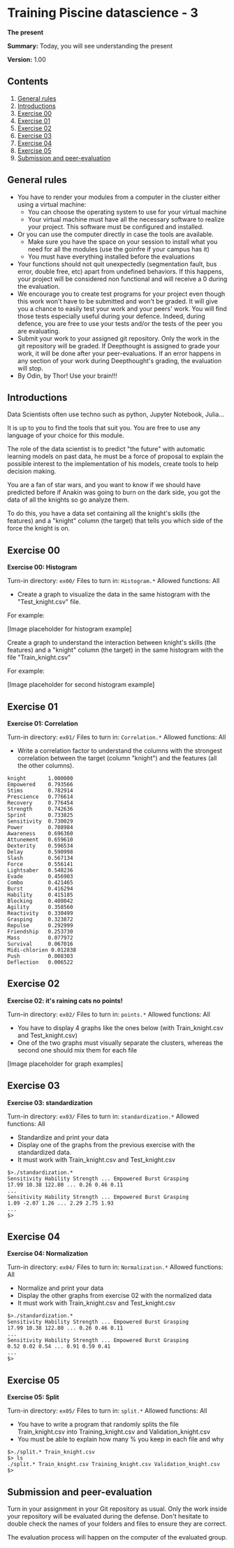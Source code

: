 # Training Piscine datascience - 3

**The present**

**Summary:** Today, you will see understanding the present

**Version:** 1.00

## Contents

1. [General rules](#general-rules)
2. [Introductions](#introductions)
3. [Exercise 00](#exercise-00)
4. [Exercise 01](#exercise-01)
5. [Exercise 02](#exercise-02)
6. [Exercise 03](#exercise-03)
7. [Exercise 04](#exercise-04)
8. [Exercise 05](#exercise-05)
9. [Submission and peer-evaluation](#submission-and-peer-evaluation)

## General rules

- You have to render your modules from a computer in the cluster either using a virtual machine:
  - You can choose the operating system to use for your virtual machine
  - Your virtual machine must have all the necessary software to realize your project. This software must be configured and installed.
- Or you can use the computer directly in case the tools are available.
  - Make sure you have the space on your session to install what you need for all the modules (use the goinfre if your campus has it)
  - You must have everything installed before the evaluations
- Your functions should not quit unexpectedly (segmentation fault, bus error, double free, etc) apart from undefined behaviors. If this happens, your project will be considered non functional and will receive a 0 during the evaluation.
- We encourage you to create test programs for your project even though this work won't have to be submitted and won't be graded. It will give you a chance to easily test your work and your peers' work. You will find those tests especially useful during your defence. Indeed, during defence, you are free to use your tests and/or the tests of the peer you are evaluating.
- Submit your work to your assigned git repository. Only the work in the git repository will be graded. If Deepthought is assigned to grade your work, it will be done after your peer-evaluations. If an error happens in any section of your work during Deepthought's grading, the evaluation will stop.
- By Odin, by Thor! Use your brain!!!

## Introductions

Data Scientists often use techno such as python, Jupyter Notebook, Julia...

It is up to you to find the tools that suit you. You are free to use any language of your choice for this module.

The role of the data scientist is to predict "the future" with automatic learning models on past data, he must be a force of proposal to explain the possible interest to the implementation of his models, create tools to help decision making.

You are a fan of star wars, and you want to know if we should have predicted before if Anakin was going to burn on the dark side, you got the data of all the knights so go analyze them.

To do this, you have a data set containing all the knight's skills (the features) and a "knight" column (the target) that tells you which side of the force the knight is on.

## Exercise 00

**Exercise 00: Histogram**

Turn-in directory: `ex00/`
Files to turn in: `Histogram.*`
Allowed functions: All

- Create a graph to visualize the data in the same histogram with the "Test_knight.csv" file.

For example:

[Image placeholder for histogram example]

Create a graph to understand the interaction between knight's skills (the features) and a "knight" column (the target) in the same histogram with the file "Train_knight.csv"

For example:

[Image placeholder for second histogram example]

## Exercise 01

**Exercise 01: Correlation**

Turn-in directory: `ex01/`
Files to turn in: `Correlation.*`
Allowed functions: All

- Write a correlation factor to understand the columns with the strongest correlation between the target (column "knight") and the features (all the other columns).

```
knight       1.000000
Empowered    0.793566
Stims        0.782914
Prescience   0.776614
Recovery     0.776454
Strength     0.742636
Sprint       0.733825
Sensitivity  0.730029
Power        0.708984
Awareness    0.696360
Attunement   0.659610
Dexterity    0.596534
Delay        0.590998
Slash        0.567134
Force        0.556141
Lightsaber   0.548236
Evade        0.456903
Combo        0.421465
Burst        0.416294
Hability     0.415185
Blocking     0.408042
Agility      0.358560
Reactivity   0.330499
Grasping     0.323872
Repulse      0.292999
Friendship   0.253730
Mass         0.077972
Survival     0.067016
Midi-chlorien 0.012838
Push         0.008303
Deflection   0.006522
```

## Exercise 02

**Exercise 02: it's raining cats no points!**

Turn-in directory: `ex02/`
Files to turn in: `points.*`
Allowed functions: All

- You have to display 4 graphs like the ones below (with Train_knight.csv and Test_knight.csv)
- One of the two graphs must visually separate the clusters, whereas the second one should mix them for each file

[Image placeholder for graph examples]

## Exercise 03

**Exercise 03: standardization**

Turn-in directory: `ex03/`
Files to turn in: `standardization.*`
Allowed functions: All

- Standardize and print your data
- Display one of the graphs from the previous exercise with the standardized data.
- It must work with Train_knight.csv and Test_knight.csv

```
$>./standardization.*
Sensitivity Hability Strength ... Empowered Burst Grasping
17.99 10.38 122.80 ... 0.26 0.46 0.11
...
Sensitivity Hability Strength ... Empowered Burst Grasping
1.09 -2.07 1.26 ... 2.29 2.75 1.93
...
$>
```

## Exercise 04

**Exercise 04: Normalization**

Turn-in directory: `ex04/`
Files to turn in: `Normalization.*`
Allowed functions: All

- Normalize and print your data
- Display the other graphs from exercise 02 with the normalized data
- It must work with Train_knight.csv and Test_knight.csv

```
$>./standardization.*
Sensitivity Hability Strength ... Empowered Burst Grasping
17.99 10.38 122.80 ... 0.26 0.46 0.11
...
Sensitivity Hability Strength ... Empowered Burst Grasping
0.52 0.02 0.54 ... 0.91 0.59 0.41
...
$>
```

## Exercise 05

**Exercise 05: Split**

Turn-in directory: `ex05/`
Files to turn in: `split.*`
Allowed functions: All

- You have to write a program that randomly splits the file Train_knight.csv into Training_knight.csv and Validation_knight.csv
- You must be able to explain how many % you keep in each file and why

```
$>./split.* Train_knight.csv
$> ls
./split.* Train_knight.csv Training_knight.csv Validation_knight.csv
$>
```

## Submission and peer-evaluation

Turn in your assignment in your Git repository as usual. Only the work inside your repository will be evaluated during the defense. Don't hesitate to double check the names of your folders and files to ensure they are correct.

The evaluation process will happen on the computer of the evaluated group.
